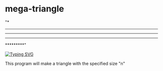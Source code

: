 # mega-triangle

   "*
   ***
  *****
 *******
*********"

<a href="https://git.io/typing-svg"><img src="https://readme-typing-svg.herokuapp.com?font=Fira+Code&size=30&pause=1000&color=F78E00&random=false&width=435&lines=This+is+an+example+of+a+;triangle+that+this+;program+can+make" alt="Typing SVG" /></a>
  
This program will make a triangle with the specified size "n"
